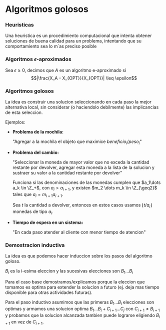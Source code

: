 # Algoritmos golosos 

### Heuristicas
Una heuristica es un procedimiento computacional que intenta
obtener soluciones de buena calidad para un problema,
intentando que su comportamiento sea lo m´as preciso posible

### Algoritmos $\epsilon$-aproximados
Sea $\epsilon \geq 0$, decimos que $A$ es un algoritmo e-aproximado si 
$$|\frac{X_A - X_{OPT}}{X_{OPT}}| \leq \epsilon$$

### Algoritmos golosos
La idea es construir una solucion seleccionando en cada paso la mejor alternativa local, sin considerar (o haciendolo debilmente) las implicancias de esta seleccion.

Ejemplos:
-  <b>Problema de la mochila: </b> 

    "Agregar a la mochila el objeto que maximice $beneficio_i/peso_i$"

- <b>Problema del cambio: </b>

    "Seleccionar la moneda de mayor valor que no exceda la cantidad restante por devolver, agregar esta moneda a la lista de la solucion y sustraer su valor a la cantidad restante por devolver"

    Funciona si las denominaciones de las monedas cumplen que $a_1\dots a_k \in \Z_+$, con $a_i > a_{i+1}$, y existen $m_2 \dots m_k \in \Z_{\geq2}$ tales que $a_i=m_{i+1}a_{i+1}$.

    Sea $t$ la cantidad a devolver, entonces en estos casos usamos $\lfloor t/a_i \rfloor$ monedas de tipo $a_i$.

- <b>Tiempo de espera en un sistema: </b>

    "En cada paso atender al cliente con menor tiempo de atencion"
### Demostracion inductiva

La idea es que podemos hacer induccion sobre los pasos del algoritmo goloso.

$B_i$ es la i-esima eleccion y las sucesivas elecciones son $B_1 \dots B_i$

Para el caso base demostramos/explicamos porque la eleccion que tomamos es optima para extender la solucion a futuro (ej. deja mas tiempo disponible para otras actividades futuras).

Para el paso inductivo asumimos que las primeras $B_1 \dots B_i$ elecciones son optimas y armamos una solucion optima $B_1 \dots B_i+ C_{i+1} \dots C_j$ con $C_{i+1} \neq B_{i+1}$ y probamos que la solucion alcanzada tambien puede lograrse eligiendo $B_{i+1}$ en vez de $C_{i+1}.$